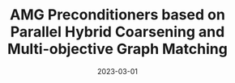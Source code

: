 ---
title: "AMG Preconditioners based on Parallel Hybrid Coarsening and Multi-objective Graph Matching"
collection: publications
permalink: /publication/2023-03-01-AMG-Preconditioners-based-on-Parallel-Hybrid-Coarsening-and-Multi-objective-Graph-Matching
date: 2023-03-01
venue: 'In the proceedings of 2023 31st Euromicro International Conference on Parallel, Distributed and Network-Based Processing (PDP)'
link: 'https://ieeexplore.ieee.org/document/10137155/'
citation: ' Pasqua D&apos;Ambra,  Fabio Durastante,  S M Ferdous,  Salvatore Filippone,  Mahantesh Halappanavar,  Alex Pothen, &quot;AMG Preconditioners based on Parallel Hybrid Coarsening and Multi-objective Graph Matching.&quot; In the proceedings of 2023 31st Euromicro International Conference on Parallel, Distributed and Network-Based Processing (PDP), 2023.'
paperurl: "/files/pdf/papers/D&apos;Ambra et al_2023_AMG Preconditioners based on Parallel Hybrid Coarsening and Multi-objective.pdf:/Users/ferd040/Dropbox/Ferdous-library/My Publications/Conferences/D&apos;Ambra et al_2023_AMG Preconditioners based on Parallel Hybrid Coarsening and Multi-objective.pdf:application/pdf"
---